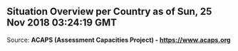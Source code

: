 ## Situation Overview per Country as of Sun, 25 Nov 2018 03:24:19 GMT

Source: **ACAPS (Assessment Capacities Project) - https://www.acaps.org**